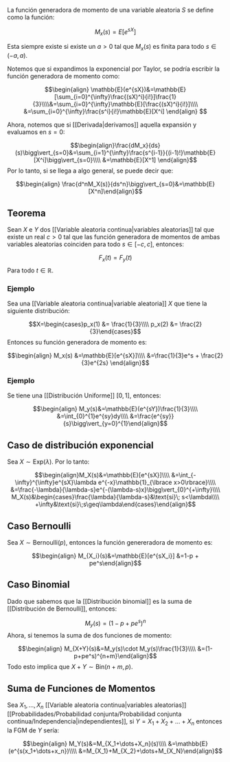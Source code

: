 
La función generadora de momento de una variable aleatoria $S$ se define como la función: 

$$M_x(s)=E[e^{sX}]$$ 

Esta siempre existe si existe un $a>0$ tal que $M_x(s)$ es finita para todo $s\in(-a,a)$.

Notemos que si expandimos la exponencial por Taylor, se podría escribir la función generadora de momento como: 

$$\begin{align} 
\mathbb{E}(e^{sX})&=\mathbb{E}[\sum_{i=0}^{\infty}\frac{(sX)^i}{i!}]\frac{1}{3}\\\\&=\sum_{i=0}^{\infty}\mathbb{E}[\frac{(sX)^i}{i!}]\\\\ &=\sum_{i=0}^{\infty}\frac{s^i}{i!}\mathbb{E}[X^i]
\end{align} $$

Ahora, notemos que si [[Derivada|derivamos]] aquella expansión y evaluamos en $s=0$: 

$$\begin{align}\frac{dM_x}{ds}(s)\bigg\vert_{s=0}&=\sum_{i=1}^{\infty}\frac{s^{i-1}}{(i-1)!}\mathbb{E}[X^i]\bigg\vert_{s=0}\\\\ &=\mathbb{E}[X^1] \end{align}$$ 
Por lo tanto, si se llega a algo general, se puede decir que: 

$$\begin{align}
\frac{d^nM_X(s)}{ds^n}\bigg\vert_{s=0}&=\mathbb{E}[X^n]\end{align}$$ 
## Teorema 

Sean $X$ e $Y$ dos [[Variable aleatoria continua|variables aleatorias]] tal que existe un real $c>0$ tal que las función generadora de momentos de ambas variables aleatorias coinciden para todo $s\in[-c,c]$, entonces: 

$$F_x(t)=F_y(t)$$ 
Para todo $t\in\mathbb{R}$. 


### Ejemplo

Sea una [[Variable aleatoria continua|variable aleatoria]] $X$ que tiene la siguiente distribución:

$$X=\begin{cases}p_x(1) &= \frac{1}{3}\\\\
p_x(2) &= \frac{2}{3}\end{cases}$$ 
Entonces su función generadora de momento es: 

$$\begin{align}
M_x(s) &=\mathbb{E}[e^{sX}]\\\\ 
&=\frac{1}{3}e^s + \frac{2}{3}e^{2s}
\end{align}$$ 
### Ejemplo 

Se tiene una [[Distribución Uniforme]] $[0,1]$, entonces: 

$$\begin{align}
M_y(s)&=\mathbb{E}(e^{sY})\frac{1}{3}\\\\ 
&=\int_{0}^{1}e^{sy}dy\\\\
&=\frac{e^{sy}}{s}\bigg\vert_{y=0}^{1}\end{align}$$ 
## Caso de distribución exponencial 

Sea $X\sim\text{Exp}(\lambda)$. Por lo tanto: 

$$\begin{align}M_X(s)&=\mathbb{E}[e^{sX}]\\\\ 
&=\int_{-\infty}^{\infty}e^{sX}\lambda e^{-x}\mathbb{1}_{\lbrace x>0\rbrace}\\\\
&=\frac{-\lambda}{\lambda-s}e^{-(\lambda-s)x}\bigg\vert_{0}^{+\infty}\\\\
M_X(s)&\begin{cases}\frac{\lambda}{\lambda-s}&\text{si}\; s<\lambda\\\\
+\infty&\text{si}\;s\geq\lambda\end{cases}\end{align}$$ 

## Caso Bernoulli 

Sea $X\sim\text{Bernoulli}(p)$, entonces la función genereradora de momento es: 

$$\begin{align} 
M_{X_i}(s)&=\mathbb{E}[e^{sX_i}]
&=1-p + pe^s\end{align}$$ 
## Caso Binomial 

Dado que sabemos que la [[Distribución binomial]] es la suma de [[Distribución de Bernoulli]], entonces: 

$$M_y(s)=(1-p+pe^s)^n$$ 
Ahora, si tenemos la suma de dos funciones de momento: 

$$\begin{align} 
M_{X+Y}(s)&=M_y(s)\cdot M_y(s)\frac{1}{3}\\\\ 
&=(1-p+pe^s)^{n+m}\end{align}$$ 
Todo esto implica que $X+Y\sim\text{Bin}(n+m,p)$. 


## Suma de Funciones de Momentos 

Sea $X_1,\dots,X_n$ [[Variable aleatoria continua|variables aleatorias]] [[Probabilidades/Probabilidad conjunta/Probabilidad conjunta continua/Independencia|independientes]], si $Y=X_1 + X_2 +\dots + X_n$ entonces la FGM de $Y$ sería: 

$$\begin{align} 
M_Y(s)&=M_{X_1+\dots+X_n}(s)\\\\ 
&=\mathbb{E}(e^{s(x_1+\dots+x_n})\\\\ 
&=M_{X_1}+M_{X_2}+\dots+M_{X_N}\end{align}$$

